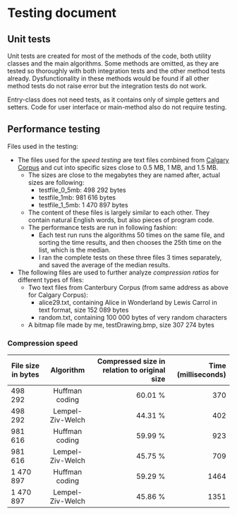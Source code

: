 # Testing document

## Unit tests

Unit tests are created for most of the methods of the code, both utility classes and the main algorithms. Some methods are omitted, as they are tested so thoroughly with both integration tests and the other method tests already. Dysfunctionality in these methods would be found if all other method tests do not raise error but the integration tests do not work.

Entry-class does not need tests, as it contains only of simple getters and setters. Code for user interface or main-method also do not require testing.


## Performance testing

Files used in the testing:

+ The files used for the *speed testing* are text files combined from [Calgary Corpus](http://corpus.canterbury.ac.nz/descriptions/) and cut into specific sizes close to 0.5 MB, 1 MB, and 1.5 MB.
  + The sizes are close to the megabytes they are named after, actual sizes are following:
    + testfile_0_5mb: 498 292 bytes
    + testfile_1mb: 981 616 bytes
    + testfile_1_5mb: 1 470 897 bytes
  + The content of these files is largely similar to each other. They contain natural English words, but also pieces of program code.
  + The performance tests are run in following fashion:
    + Each test run runs the algorithms 50 times on the same file, and sorting the time results, and then chooses the 25th time on the list, which is the median.
    + I ran the complete tests on these three files 3 times separately, and saved the average of the median results.
+ The following files are used to further analyze *compression ratios* for different types of files:
    + Two text files from Canterbury Corpus (from same address as above for Calgary Corpus):
        + alice29.txt, containing Alice in Wonderland by Lewis Carrol in text format, size 152 089 bytes
        + random.txt, containing 100 000 bytes of very random characters
    + A bitmap file made by me, testDrawing.bmp, size 307 274 bytes

### Compression speed

| File size in bytes | Algorithm              | Compressed size in relation to original size   | Time (milliseconds) |
| -------------------| :--------------------: | -----------------:  | ------------------: |
| 498 292            | Huffman coding         | 60.01 %             | 370                 |
| 498 292            | Lempel-Ziv-Welch       | 44.31 %             | 402                 |
| 981 616            | Huffman coding         | 59.99 %             | 923                 |
| 981 616            | Lempel-Ziv-Welch       | 45.75 %             | 709                 |
| 1 470 897          | Huffman coding         | 59.29 %             | 1464                |
| 1 470 897          | Lempel-Ziv-Welch       | 45.86 %             | 1351                |


